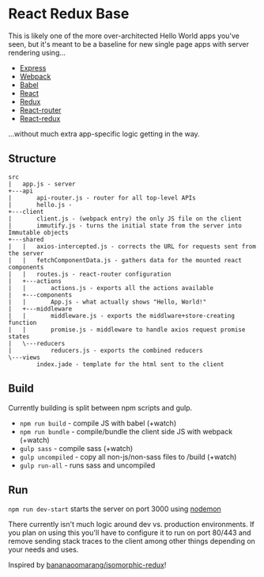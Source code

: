 # React Redux Base

This is likely one of the more over-architected Hello World apps you've seen, but it's meant to be a baseline for new single page apps with server rendering using...

* [Express](http://expressjs.com/)
* [Webpack](https://webpack.github.io/)
* [Babel](https://babeljs.io/)
* [React](https://facebook.github.io/react/)
* [Redux](https://github.com/rackt/redux)
* [React-router](https://github.com/rackt/react-router)
* [React-redux](https://github.com/rackt/react-redux)

...without much extra app-specific logic getting in the way.

## Structure

    src
    |   app.js - server
    +---api
    |       api-router.js - router for all top-level APIs
    |       hello.js - 
    +---client
    |       client.js - (webpack entry) the only JS file on the client
    |       immutify.js - turns the initial state from the server into Immutable objects
    +---shared
    |   |   axios-intercepted.js - corrects the URL for requests sent from the server
    |   |   fetchComponentData.js - gathers data for the mounted react components
    |   |   routes.js - react-router configuration
    |   +---actions
    |   |       actions.js - exports all the actions available
    |   +---components
    |   |       App.js - what actually shows "Hello, World!"
    |   +---middleware
    |   |       middleware.js - exports the middlware+store-creating function
    |   |       promise.js - middleware to handle axios request promise states
    |   \---reducers
    |           reducers.js - exports the combined reducers
    \---views
            index.jade - template for the html sent to the client


## Build

Currently building is split between npm scripts and gulp.

* `npm run build` - compile JS with babel (+watch)
* `npm run bundle` - compile/bundle the client side JS with webpack (+watch)
* `gulp sass` - compile sass (+watch)
* `gulp uncompiled` - copy all non-js/non-sass files to /build (+watch)
* `gulp run-all` - runs sass and uncompiled

## Run

`npm run dev-start` starts the server on port 3000 using [nodemon](https://github.com/remy/nodemon)

There currently isn't much logic around dev vs. production environments. If you plan on using this you'll have to configure it to run on port 
80/443 and remove sending stack traces to the client among other things depending on your needs and uses.

Inspired by [bananaoomarang/isomorphic-redux](https://github.com/bananaoomarang/isomorphic-redux)!